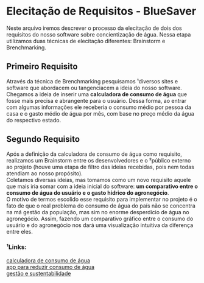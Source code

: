 # Elecitação de Requisitos - BlueSaver  
Neste arquivo iremos descrever o processo da elecitação de dois dos requisitos do nosso software sobre concientização de água. Nessa etapa utilizamos duas técnicas de elecitação diferentes: Brainstorm e Brenchmarking.  
  
## Primeiro Requisito
Através da técnica de Brenchmarking pesquisamos ¹diversos sites e software que abordacem ou tangenciacem a ideia do nosso software.  
Chegamos a ideia de inserir uma **calculadora de consumo de água** que fosse mais precisa e abrangente para o usuário. Dessa forma, ao entrar com algumas informações ele receberia o consumo médio por pessoa da casa e o gasto médio de água por mês, com base no preço médio da água do respectivo estado.   

## Segundo Requisito 
Após a definição da calculadora de consumo de água como requisito, realizamos um Brainstorm entre os desenvolvedores e o ²público externo ao projeto (houve uma etapa de filtro das ideias recebidas, pois nem todas atendiam ao nosso propósito).  
Coletamos diversas ideias, mas tomamos como um novo requisito aquele que mais iria somar com a ideia inicial do software: **um comparativo entre o consumo de água do usuário e o gasto hidrico do agronegócio**.  
O motivo de termos escolido esse requisito para implementar no projeto é o fato de que o real problema do consumo de água do país não se concentra na má gestão da população, mas sim no enorme desperdício de água no agronegócio. Assim, fazendo um comparativo gráfico entre o consumo do usuário e do agronegócio nos dará uma visualização intuitiva da diferença entre eles.
### ¹Links:  
[calculadora de consumo de água](https://www.saaesorocaba.com.br/calculadora-de-consumo-de-agua/)  
[app para reduzir consumo de água](https://ciclovivo.com.br/inovacao/negocios/software-gratuito-ajuda-a-reduzir-desperdicio-de-agua-em-condominios/)  
[gestão e sustentabilidade](https://www.ghidro.com.br/hidroview/)
